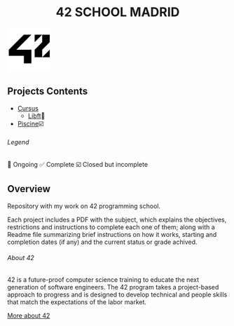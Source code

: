 # <h1 align="center">42 SCHOOL MADRID</h1>
<img src="Resources/42_Logo.png" alt="42 Logo" width="100"/>



## Projects Contents
* [Cursus](Cursus/)
  * [Libft](Cursus/Libft):wrench:
* [Piscine](Piscine/):ballot_box_with_check:
###### Legend
:wrench: Ongoing
:white_check_mark: Complete
:ballot_box_with_check: Closed but incomplete

## Overview
Repository with my work on 42 programming school. 

Each project includes a PDF with the subject, which explains the objectives, restrictions and instructions to complete each one of them; along with a Readme file summarizing brief instructions on how it works, starting and completion dates (if any) and the current status or grade achived.
###### About 42
42 is a future-proof computer science training to educate the next generation of software engineers. The 42 program takes a project-based approach to progress and is designed to develop technical and people skills that match the expectations of the labor market.

<a href="https://42.fr/en/homepage/">More about 42</a>

